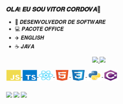 ### 𝑶𝑳𝑨! 𝑬𝑼 𝑺𝑶𝑼 𝑽𝑰𝑻𝑶𝑹 𝑪𝑶𝑹𝑫𝑶𝑽𝑨👋

- 👾 𝑫𝑬𝑺𝑬𝑵𝑽𝑶𝑳𝑽𝑬𝑫𝑶𝑹 𝑫𝑬 𝑺𝑶𝑭𝑻𝑾𝑨𝑹𝑬
- 💻 𝑷𝑨𝑪𝑶𝑻𝑬 𝑶𝑭𝑭𝑰𝑪𝑬
- ✈️ 𝑬𝑵𝑮𝑳𝑰𝑺𝑯
- ☕️ 𝑱𝑨𝑽𝑨

<div align="center">
  <a href="https://github.com/vitorcord">
  <img height="180em" src="https://github-readme-stats.vercel.app/api?username=vitorcord&show_icons=true&theme=dark&include_all_commits=true&count_private=true"/>
  <img height="180em" src="https://github-readme-stats.vercel.app/api/top-langs/?username=vitorcord&layout=compact&langs_count=7&theme=dark"/>
</div>
<div style="display: inline_block"><br>
  <img align="center" alt="vitorcord" height="30" width="40" src="https://raw.githubusercontent.com/devicons/devicon/master/icons/javascript/javascript-plain.svg">
  <img align="center" alt="Rafa-Ts" height="30" width="40" src="https://raw.githubusercontent.com/devicons/devicon/master/icons/typescript/typescript-plain.svg">
  <img align="center" alt="Rafa-React" height="30" width="40" src="https://raw.githubusercontent.com/devicons/devicon/master/icons/react/react-original.svg">
  <img align="center" alt="Rafa-HTML" height="30" width="40" src="https://raw.githubusercontent.com/devicons/devicon/master/icons/html5/html5-original.svg">
  <img align="center" alt="Rafa-CSS" height="30" width="40" src="https://raw.githubusercontent.com/devicons/devicon/master/icons/css3/css3-original.svg">
  <img align="center" alt="Rafa-Python" height="30" width="40" src="https://raw.githubusercontent.com/devicons/devicon/master/icons/python/python-original.svg">
  <img align="center" alt="Rafa-Csharp" height="30" width="40" src="https://raw.githubusercontent.com/devicons/devicon/master/icons/csharp/csharp-original.svg">
</div>

##

<div> 
  <a href="https://www.instagram.com/cordova_46/" target="_blank"><img src="https://img.shields.io/badge/-Instagram-%23E4405F?style=for-the-badge&logo=instagram&logoColor=white" target="_blank"></a>
  <a href = "mailto:vitorvh2014@gmail.com"><img src="https://img.shields.io/badge/-Gmail-%23333?style=for-the-badge&logo=gmail&logoColor=white" target="_blank"></a>
  <a href="https://www.linkedin.com/in/vitor-cordova-antunes-823b20141/" target="_blank"><img src="https://img.shields.io/badge/-LinkedIn-%230077B5?style=for-the-badge&logo=linkedin&logoColor=white" target="_blank"></a> 
